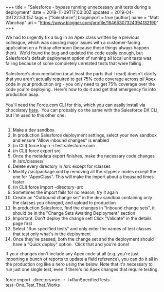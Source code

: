 +++
title = "Salesforce - bypass running unnecessary unit tests during a deployment"
date = 2018-11-09T17:00:00Z
updated = 2019-04-09T22:53:15Z
tags = ["Salesforce"]
blogimport = true 
[author]
	name = "Matt Wanchap"
	uri = "https://www.blogger.com/profile/16465307324394182190"
+++

We had to urgently fix a bug in an Apex class written by a previous colleague, which was causing major issues with a customer-facing application on a Friday afternoon (because these things always happen then).&nbsp; We'd found the bug and updated the code easily enough, but Salesforce's default deployment option of running all local unit tests was failing because of some completely unrelated tests that were failing.<br /><br />Salesforce's documentation (or at least the parts that I read) doesn't clarify that you aren't actually required to get 75% code coverage across <i>all </i>Apex code in your production org - you only need to get 75% coverage over the code you're deploying.&nbsp; Here's how to do it and get that emergency fix into production asap.<br /><br />You'll need the Force.com CLI for this, which you can easily install via chocolatey <a href="https://chocolatey.org/packages/force-cli" target="_blank">here</a>.&nbsp; You can probably do the same with the Salesforce DX CLI, but I'm used to this other one.<br /><br /><ol><li>Make a dev sandbox</li><li>In production Salesforce deployment settings, select your new sandbox and ensure "Allow inbound changes" is enabled</li><li>(in CLI) force login -i test.salesforce.com</li><li>(in CLI)&nbsp;force export src</li><li>Once the metadata export finishes, make the necessary code changes in /src/classes/</li><li>Delete every directory in /src except for /classes</li><li>Modify /src/package.xml by removing all the &lt;types&gt; nodes except the one for "ApexClass". This will make the import about a thousand times faster</li><li>(in CLI)&nbsp;force import -directory=src</li><li>Sometimes the import fails for no reason, try it again</li><li>Create an "Outbound change set" in the dev sandbox containing only the classes you changed, and upload to production</li><li>In production Salesforce, find the changes in "Inbound change sets", it should be in the "Change Sets Awaiting Deployment" section</li><li>Important: Don't deploy the change set! Click "Validate" in the details page first</li><li>Select "Run specified tests" and only enter the names of test classes that test only what's in the deployment</li><li>Once they've passed, both the change set and the deployment should have a "Quick deploy" option.&nbsp; Click that and you're done!</li></ol><div>If your changes don't include any Apex code at all (e.g. you're just importing a bunch of reports to update a field reference), you can do it all in the production org like a hero using the below. Note that it's necessary to run just one single test, even if there's no Apex changes that require testing.</div><div><br /></div><div>force import -directory=src -r -l=RunSpecifiedTests -test=One_Test_That_Works</div>
